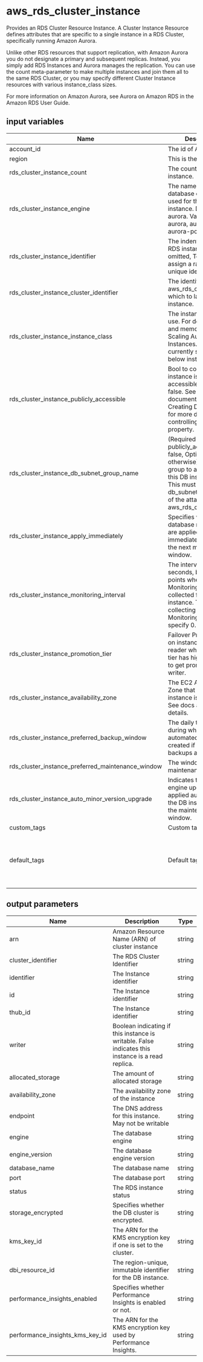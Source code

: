 # aws_rds_cluster_instance

Provides an RDS Cluster Resource Instance. A Cluster Instance Resource defines attributes that are specific to a single instance in a RDS Cluster, specifically running Amazon Aurora.

Unlike other RDS resources that support replication, with Amazon Aurora you do not designate a primary and subsequent replicas. Instead, you simply add RDS Instances and Aurora manages the replication. You can use the count meta-parameter to make multiple instances and join them all to the same RDS Cluster, or you may specify different Cluster Instance resources with various instance_class sizes.

For more information on Amazon Aurora, see Aurora on Amazon RDS in the Amazon RDS User Guide.

## input variables

| Name | Description | Type | Default | Required |
|------|-------------|:----:|:-----:|:-----:|
|account_id|The id of AWS account.|string||Yes|
|region|This is the AWS region.|string|us-east-1|Yes|
|rds_cluster_instance_count|The count of cluster instance.|string|2|No|
|rds_cluster_instance_engine|The name of the database engine to be used for the RDS instance. Defaults to aurora. Valid Values: aurora, aurora-mysql, aurora-postgresql.|string|aurora|No|
|rds_cluster_instance_identifier|The indentifier for the RDS instance, if omitted, Terraform will assign a random, unique identifier.|string|{{ name }}|No|
|rds_cluster_instance_cluster_identifier|The identifier of the aws_rds_cluster in which to launch this instance.|string||Yes|
|rds_cluster_instance_instance_class|The instance class to use. For details on CPU and memory, see Scaling Aurora DB Instances. Aurora currently supports the below instance classes.|string|db.t2.small|No|
|rds_cluster_instance_publicly_accessible|Bool to control if instance is publicly accessible. Default false. See the documentation on Creating DB Instances for more details on controlling this property.|boolean|false|No|
|rds_cluster_instance_db_subnet_group_name|(Required if publicly_accessible = false, Optional otherwise) A DB subnet group to associate with this DB instance. NOTE: This must match the db_subnet_group_name of the attached aws_rds_cluster.|string||Yes|
|rds_cluster_instance_apply_immediately|Specifies whether any database modifications are applied immediately, or during the next maintenance window.|boolean|false|No|
|rds_cluster_instance_monitoring_interval|The interval, in seconds, between points when Enhanced Monitoring metrics are collected for the DB instance. To disable collecting Enhanced Monitoring metrics, specify 0.|number|0|No|
|rds_cluster_instance_promotion_tier|Failover Priority setting on instance level. The reader who has lower tier has higher priority to get promoter to writer.|number|0|No|
|rds_cluster_instance_availability_zone|The EC2 Availability Zone that the DB instance is created in. See docs about the details.|string|us-east-1a|No|
|rds_cluster_instance_preferred_backup_window|The daily time range during which automated backups are created if automated backups are enabled.|string|04:00-09:00|No|
|rds_cluster_instance_preferred_maintenance_window|The window to perform maintenance in.|string|Mon:00:00-Mon:03:00|No|
|rds_cluster_instance_auto_minor_version_upgrade|Indicates that minor engine upgrades will be applied automatically to the DB instance during the maintenance window.|boolean|true|No|
|custom_tags|Custom tags.|map||No|
|default_tags|Default tags.|map|{"ThubName"= "{{ name }}","ThubCode"= "{{ code }}","ThubEnv"= "default","Description" = "Managed by TerraHub"}|No|

## output parameters

| Name | Description | Type |
|------|-------------|:----:|
|arn|Amazon Resource Name (ARN) of cluster instance|string|
|cluster_identifier|The RDS Cluster Identifier|string|
|identifier|The Instance identifier|string|
|id|The Instance identifier|string|
|thub_id|The Instance identifier|string|
|writer|Boolean indicating if this instance is writable. False indicates this instance is a read replica.|string|
|allocated_storage|The amount of allocated storage|string|
|availability_zone|The availability zone of the instance|string|
|endpoint|The DNS address for this instance. May not be writable|string|
|engine|The database engine|string|
|engine_version|The database engine version|string|
|database_name|The database name|string|
|port|The database port|string|
|status|The RDS instance status|string|
|storage_encrypted|Specifies whether the DB cluster is encrypted.|string|
|kms_key_id|The ARN for the KMS encryption key if one is set to the cluster.|string|
|dbi_resource_id|The region-unique, immutable identifier for the DB instance.|string|
|performance_insights_enabled|Specifies whether Performance Insights is enabled or not.|string|
|performance_insights_kms_key_id|The ARN for the KMS encryption key used by Performance Insights.|string|